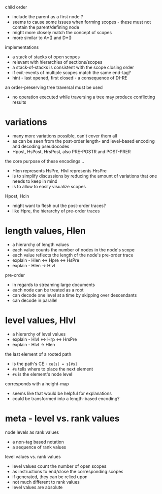 
child order
- include the parent as a first node ?
- seems to cause some issues when forming scopes -
  these must not contain the parent/defining node
- might more closely match the concept of scopes
- more similar to A*() and D*()

implementations
- a stack of stacks of open scopes
- relevant with hierarchies of sections/scopes
- a stack-of-stacks is consistent with the scope closing order
- if exit-events of multiple scopes match the same end-tag?
- hint - last opened, first closed - a consequence of DI-RE

an order-preserving tree traversal must be used
- no operation executed while traversing a tree
  may produce conflicting results

# variations

- many more variations possible, can't cover them all
- as can be seen from the post-order length- and
  level-based encoding and decoding pseudocodes
- Hpost, HsPost, HrsPost, also PRE-POSTR and POST-PRER

the core purpose of these encodings ..
- Hlen represents HsPre, Hlvl represents HrsPre
- is to simplify discussions by reducing the amount
  of variations that one needs to keep in mind
- is to allow to easily visualize scopes

Hpost, Hcin
- might want to flesh out the post-order traces?
- like Hpre, the hierarchy of pre-order traces

# length values, Hlen

- a hierarchy of length values
- each value counts the number of nodes in the node's scope
- each value reflects the length of the node's pre-order trace
- explain - Hlen <-> Hpre <-> HsPre
- explain - Hlen -> Hlvl

pre-order
- in regards to streaming large documents
- each node can be treated as a root
- can decode one level at a time
  by skipping over descendants
- can decode in parallel

# level values, Hlvl

- a hierarchy of level values
- explain - Hlvl <-> Hrp <-> HrsPre
- explain - Hlvl -> Hlen

the last element of a rooted path
- is the path's CE - `ce(s) = s[#s]`
- `#s` tells where to place the next element
- `#s` is the element's node level

corresponds with a height-map
- seems like that would be helpful for explanations
- could be transformed into a length-based encoding?

# meta - level vs. rank values

node levels as rank values
- a non-tag based notation
- a sequence of rank values

level values vs. rank values
- level values count the number of open scopes
- as instructions to end/close the corresponding scopes
- if generated, they can be relied upon
- not much different to rank values
- level values are absolute
